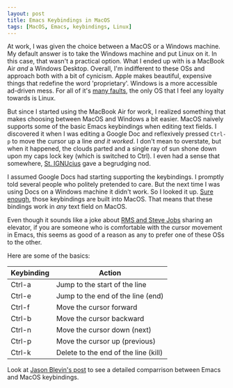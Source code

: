 ```yaml
---
layout: post
title: Emacs Keybindings in MacOS
tags: [MacOS, Emacs, keybindings, Linux]
---
```

At work, I was given the choice between a MacOS or a Windows machine. My default answer is to
take the Windows machine and put Linux on it. In this case, that wasn't a practical option.
What I ended up with is a MacBook Air *and* a Windows Desktop. Overall, I'm indifferent to
these OSs and approach both with a bit of cynicism. Apple makes beautiful, expensive things
that redefine the word 'proprietary'. Windows is a more accessible ad-driven mess. For all
of it's [many faults](https://www.youtube.com/watch?v=WipM3SAYqK4), the only OS that I feel
any loyalty towards is Linux.

But since I started using the MacBook Air for work, I realized something that makes choosing
between MacOS and Windows a bit easier. MacOS naively supports some of the basic Emacs
keybindings when editing text fields. I discovered it when I was editing a Google Doc and
reflexively pressed `Ctrl-p` to move the cursor up a line *and it worked*. I don't mean to
overstate, but when it happened, the clouds parted and a single ray of sun shone down upon
my caps lock key (which is switched to Ctrl). I even had a sense that somewhere,
[St. IGNUcius](https://stallman.org/saint.html) gave a begrudging nod.

I assumed Google Docs had starting supporting the keybindings. I promptly told several people
who politely pretended to care. But the next time I was using Docs on a Windows machine it
didn't work. So I looked it up. [Sure enough](https://jblevins.org/log/kbd), those keybindings
are built into MacOS. That means that these bindings work in *any* text field on MacOS.

Even though it sounds like a joke about [RMS and Steve Jobs](https://features.slashdot.org/story/13/01/06/163248/richard-stallman-answers-your-questions)
sharing an elevator, if you are someone who is comfortable with the cursor movement in Emacs,
this seems as good of a reason as any to prefer one of these OSs to the other.

Here are some of the basics:

|Keybinding |Action |
|--------|-------|
|Ctrl-a |Jump to the start of the line |
|Ctrl-e |Jump to the end of the line (end)|
|Ctrl-f |Move the cursor forward |
|Ctrl-b |Move the cursor backward |
|Ctrl-n |Move the cursor down (next)|
|Ctrl-p |Move the cursor up (previous)|
|Ctrl-k |Delete to the end of the line (kill)|

Look at [Jason Blevin's post](https://jblevins.org/log/kbd) to see a detailed comparrison between
Emacs and MacOS keybindings.